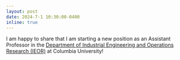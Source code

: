 ```yaml
---
layout: post
date: 2024-7-1 10:30:00-0400
inline: true
---
```


I am happy to share that I am starting a new position as an Assistant Professor in the [Department of Industrial Engineering and Operations Research (IEOR)](https://ieor.columbia.edu/) at Columbia University!
